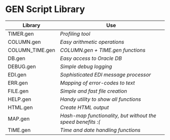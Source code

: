 # GEN Script Library #

| **Library**     | **Use**                                                      |
| --------------- | ------------------------------------------------------------ |
| TIMER.gen       | *Profiling tool*                                             |
| COLUMN.gen      | *Easy arithmetic operations*                                 |
| COLUMN_TIME.gen | *COLUMN.gen + TIME.gen functions*                            |
| DB.gen          | *Easy access to Oracle DB*                                   |
| DEBUG.gen       | *Simple debug logging*                                       |
| EDI.gen         | *Sophisticated EDI message processor*                        |
| ERR.gen         | *Mapping of error-codes to text*                             |
| FILE.gen        | *Simple and fast file creation*                              |
| HELP.gen        | *Handy utility to show all functions*                        |
| HTML.gen        | *Create HTML output*                                         |
| MAP.gen         | *Hash-map functionality, but without the speed benefits :(*  |
| TIME.gen        | *Time and date handling functions*                           |
